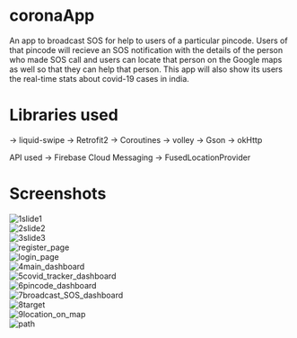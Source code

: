 # coronaApp
An app to broadcast SOS for help to users of a particular pincode. Users of that pincode  will recieve an SOS notification with the details of the person who made SOS call
and users can locate that person on the Google maps as well so that they can help that person. This app will also show its users the real-time stats about covid-19 cases in india. 

# Libraries used
->  liquid-swipe
->  Retrofit2
->  Coroutines
->  volley
->  Gson
->  okHttp

API used
-> Firebase Cloud Messaging
-> FusedLocationProvider


# Screenshots
![1slide1](https://user-images.githubusercontent.com/48099786/124544556-ecfbcf00-de44-11eb-8f6d-f2516eb4bb9a.jpeg)
<br>
![2slide2](https://user-images.githubusercontent.com/48099786/124544560-eec59280-de44-11eb-8115-f6b33049433c.jpeg)
<br>
![3slide3](https://user-images.githubusercontent.com/48099786/124544563-eff6bf80-de44-11eb-8550-3b80b1441853.jpeg)
<br>
![register_page](https://user-images.githubusercontent.com/48099786/124544582-f6853700-de44-11eb-8e21-49634a43eeae.jpeg)
<br>
![login_page](https://user-images.githubusercontent.com/48099786/124544588-f84efa80-de44-11eb-8886-f9c696b2f04f.jpeg)
<br>
![4main_dashboard](https://user-images.githubusercontent.com/48099786/124544613-043abc80-de45-11eb-8fba-ed14d30a00aa.jpeg)
<br>
![5covid_tracker_dashboard](https://user-images.githubusercontent.com/48099786/124544622-07ce4380-de45-11eb-83dd-bf2a1ba7fc4d.jpeg)
<br>
![6pincode_dashboard](https://user-images.githubusercontent.com/48099786/124544638-11f04200-de45-11eb-9238-9a266329f7ab.jpeg)
<br>
![7broadcast_SOS_dashboard](https://user-images.githubusercontent.com/48099786/124544644-174d8c80-de45-11eb-9488-f801669635ba.jpeg)
<br>
![8target](https://user-images.githubusercontent.com/48099786/124544657-1f0d3100-de45-11eb-8b94-4f2aab98c561.jpeg)
<br>
![9location_on_map](https://user-images.githubusercontent.com/48099786/124544670-26ccd580-de45-11eb-852b-a5eb9df656c5.jpeg)
<br>
![path](https://user-images.githubusercontent.com/48099786/124546407-37327f80-de48-11eb-8d8d-0cb9c38368b9.jpeg)
